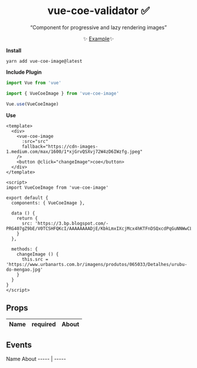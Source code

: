 <h1 align="center">vue-coe-validator ✅</h1>

<p align="center">
  <q>Component for progressive and lazy rendering images</q>
</p>

<p align="center">
  ✨ <a href="#">Example</a>✨
</p>

**Install**

`yarn add vue-coe-image@latest`

**Include Plugin**
```javascript
import Vue from 'vue'

import { VueCoeImage } from 'vue-coe-image'

Vue.use(VueCoeImage)
```

**Use**
```vue
<template>
  <div>
    <vue-coe-image
      :src="src"
      fallback="https://cdn-images-1.medium.com/max/1600/1*xjGrvQSXvj72W4zD6IWzfg.jpeg"
    />
    <button @click="changeImage">coe</button>
  </div>
</template>

<script>
import VueCoeImage from 'vue-coe-image'

export default {
  components: { VueCoeImage },

  data () {
    return {
      src: 'https://3.bp.blogspot.com/-PRG407gZ9bE/V0TCSHFQKcI/AAAAAAAADjE/KbkLmxIXcjMcx4hKTFnDSQxcdPqGuNNWwCLcB/s1600/flamengologo.png'
    }
  },

  methods: {
    changeImage () {
      this.src = 'https://www.urbanarts.com.br/imagens/produtos/065033/Detalhes/urubu-do-mengao.jpg'
    }
  }
}
</script>
```

## Props

Name       | required | About
-----      | -------  | -----


## Events

Name        About
-----      | -----

